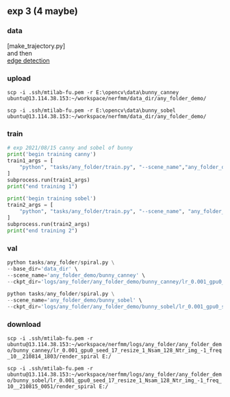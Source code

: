 exp 3 (4 maybe)
---

### data
[make_trajectory.py]  
and then  
[edge detection](https://github.com/fu-yanyuan/nerf_exp/tree/main/edge_detection)  

### upload
`scp -i .ssh/mtilab-fu.pem -r E:\opencv\data\bunny_canney ubuntu@13.114.38.153:~/workspace/nerfmm/data_dir/any_folder_demo/`  

`scp -i .ssh/mtilab-fu.pem -r E:\opencv\data\bunny_sobel ubuntu@13.114.38.153:~/workspace/nerfmm/data_dir/any_folder_demo/`  

### train  

```python
# exp 2021/08/15 canny and sobel of bunny
print('begin training canny')
train1_args = [
    "python", "tasks/any_folder/train.py", "--scene_name","any_folder_demo/bunny_canney", "--resize_ratio=1"
]
subprocess.run(train1_args)
print("end training 1")

print('begin training sobel')
train2_args = [
    "python", "tasks/any_folder/train.py", "--scene_name", "any_folder_demo/bunny_so", "--resize_ratio=1"
]
subprocess.run(train2_args)
print("end training 2")
```
### val  

```python
python tasks/any_folder/spiral.py \
--base_dir='data_dir' \
--scene_name='any_folder_demo/bunny_canney' \
--ckpt_dir='logs/any_folder/any_folder_demo/bunny_canney/lr_0.001_gpu0_seed_17_resize_1_Nsam_128_Ntr_img_-1_freq_10__210814_1803'
```  
```python
python tasks/any_folder/spiral.py \
--scene_name='any_folder_demo/bunny_sobel' \
--ckpt_dir='logs/any_folder/any_folder_demo/bunny_sobel/lr_0.001_gpu0_seed_17_resize_1_Nsam_128_Ntr_img_-1_freq_10__210815_0051'
```
### download  

`scp -i .ssh/mtilab-fu.pem -r ubuntu@13.114.38.153:~/workspace/nerfmm/logs/any_folder/any_folder_demo/bunny_canney/lr_0.001_gpu0_seed_17_resize_1_Nsam_128_Ntr_img_-1_freq_10__210814_1803/render_spiral E:/`

`scp -i .ssh/mtilab-fu.pem -r ubuntu@13.114.38.153:~/workspace/nerfmm/logs/any_folder/any_folder_demo/bunny_sobel/lr_0.001_gpu0_seed_17_resize_1_Nsam_128_Ntr_img_-1_freq_10__210815_0051/render_spiral E:/`
